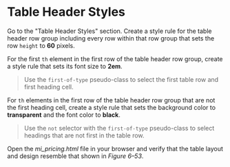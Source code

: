 # Table Header Styles

Go to the "Table Header Styles" section. Create a style rule for the table header row group including every row within that row group that sets the row `height` to **60** pixels.

For the first `th` element in the first row of the table header row group, create a style rule that sets its font size to **2em**.

> Use the `first-of-type` pseudo-class to select the first table row and first heading cell.

For `th` elements in the first row of the table header row group that are not the first heading cell, create a style rule that sets the background color to **transparent** and the font color to **black**.

> Use the `not` selector with the `first-of-type` pseudo-class to select headings that are not first in the table row.

Open the _mi_pricing.html_ file in your browser and verify that the table layout and design resemble that shown in _Figure 6–53_.
